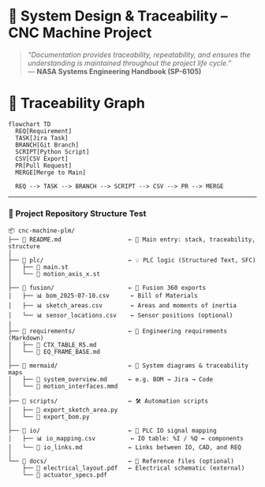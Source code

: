 # 🧠 System Design & Traceability – CNC Machine Project

> *“Documentation provides traceability, repeatability, and ensures the understanding is maintained throughout the project life cycle.”*  
> — **NASA Systems Engineering Handbook (SP-6105)**




# 📌 Traceability Graph

```mermaid
flowchart TD
  REQ[Requirement]
  TASK[Jira Task]
  BRANCH[Git Branch]
  SCRIPT[Python Script]
  CSV[CSV Export]
  PR[Pull Request]
  MERGE[Merge to Main]

  REQ --> TASK --> BRANCH --> SCRIPT --> CSV --> PR --> MERGE
```

---

### 📁 Project Repository Structure Test

```
📦 cnc-machine-plm/
├── 📘 README.md                   ← 🧭 Main entry: stack, traceability, structure
│
├── 📁 plc/                        ← 💡 PLC logic (Structured Text, SFC)
│   ├── 📝 main.st
│   └── 📝 motion_axis_x.st
│
├── 📁 fusion/                     ← 📐 Fusion 360 exports
│   ├── 📊 bom_2025-07-10.csv      ← Bill of Materials
│   ├── 📊 sketch_areas.csv        ← Areas and moments of inertia
│   └── 📊 sensor_locations.csv    ← Sensor positions (optional)
│
├── 📁 requirements/               ← 📑 Engineering requirements (Markdown)
│   ├── 📄 CTX_TABLE_R5.md
│   └── 📄 EQ_FRAME_BASE.md
│
├── 📁 mermaid/                    ← 🧠 System diagrams & traceability maps
│   ├── 📄 system_overview.md      ← e.g. BOM → Jira → Code
│   └── 📄 motion_interfaces.mmd
│
├── 📁 scripts/                    ← 🛠 Automation scripts
│   ├── 🐍 export_sketch_area.py
│   └── 🐍 export_bom.py
│
├── 📁 io/                         ← 🔌 PLC IO signal mapping
│   ├── 📊 io_mapping.csv          ← IO table: %I / %Q ↔ components
│   └── 📄 io_links.md             ← Links between IO, CAD, and REQ
│
└── 📁 docs/                       ← 📎 Reference files (optional)
    ├── 📄 electrical_layout.pdf   ← Electrical schematic (external)
    └── 📄 actuator_specs.pdf
```
